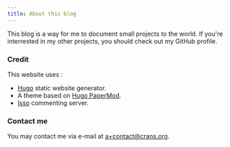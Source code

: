 ```yaml
---
title: About this blog
---
```


This blog is a way for me to document small projects to the world.
If you're interrested in my other projects, you should check out my GitHub profile.

### Credit

This website uses :

* [Hugo](https://gohugo.io/) static website generator.
* A theme based on [Hugo PaperMod](https://github.com/adityatelange/hugo-PaperMod/).
* [Isso](https://posativ.org/isso/) commenting server.

### Contact me

You may contact me via e-mail at <a+contact@crans.org>.
